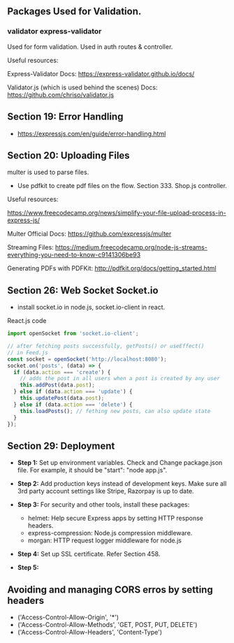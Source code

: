 ## Packages Used for Validation.

### validator express-validator

Used for form validation. Used in auth routes & controller.

Useful resources:

Express-Validator Docs: https://express-validator.github.io/docs/

Validator.js (which is used behind the scenes) Docs: https://github.com/chriso/validator.js

## Section 19: Error Handling

- https://expressjs.com/en/guide/error-handling.html

## Section 20: Uploading Files

multer is used to parse files.

- Use pdfkit to create pdf files on the flow. Section 333. Shop.js controller.

Useful resources:

https://www.freecodecamp.org/news/simplify-your-file-upload-process-in-express-js/

Multer Official Docs: https://github.com/expressjs/multer

Streaming Files: https://medium.freecodecamp.org/node-js-streams-everything-you-need-to-know-c9141306be93

Generating PDFs with PDFKit: http://pdfkit.org/docs/getting_started.html

## Section 26: Web Socket Socket.io

- install socket.io in node.js, socket.io-client in react.

React.js code

```js
import openSocket from 'socket.io-client';

// after fetching posts successfully, getPosts() or useEffect()
// in Feed.js
const socket = openSocket('http://localhost:8080');
socket.on('posts', (data) => {
  if (data.action === 'create') {
    // adds the post in all users when a post is created by any user
    this.addPost(data.post);
  } else if (data.action === 'update') {
    this.updatePost(data.post);
  } else if (data.action === 'delete') {
    this.loadPosts(); // fething new posts, can also update state
  }
});
```

## Section 29: Deployment

- **Step 1:** Set up environment variables. Check and Change package.json file. For example, it should be "start": "node app.js".

- **Step 2:** Add production keys instead of development keys. Make sure all 3rd party account settings like Stripe, Razorpay is up to date.

- **Step 3:** For security and other tools, install these packages:

  - helmet: Help secure Express apps by setting HTTP response headers.
  - express-compression: Node.js compression middleware.
  - morgan: HTTP request logger middleware for node.js

- **Step 4:** Set up SSL certificate. Refer Section 458.

- **Step 5:**

## Avoiding and managing CORS erros by setting headers

- ('Access-Control-Allow-Origin', '*')
- ('Access-Control-Allow-Methods', 'GET, POST, PUT, DELETE')
- ('Access-Control-Allow-Headers', 'Content-Type')